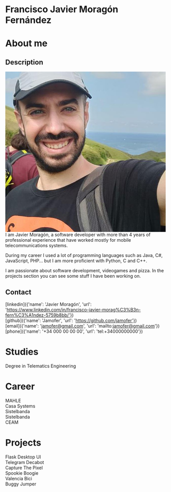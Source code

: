 
Francisco Javier Moragón Fernández
==================================

# About me

## Description
<img style="float: left;" src="photo2.jpg">  
I am Javier Moragón, a software developer with more than 4 years of professional experience that have worked mostly for mobile telecommunications systems.
  
During my career I used a lot of programming languages such as Java, C#, JavaScript,  PHP... but I am more proficient with Python, C and C++.
  
I am passionate about software development, videogames and pizza.  In the projects section you can see some stuff I have been working on.

## Contact
  
[linkedin]({'name': 'Javier Moragón', 'url': 'https://www.linkedin.com/in/francisco-javier-morag%C3%B3n-fern%C3%A1ndez-5759b8bb/'})  
[github]({'name': 'Jamofer', 'url': 'https://github.com/jamofer'})  
[email]({'name': 'jamofer@gmail.com', 'url': 'mailto:jamofer@gmail.com'})  
[phone]({'name': '+34 000 00 00 00', 'url': 'tel:+34000000000'})
# Studies
  
Degree in Telematics Engineering
# Career
  
MAHLE  
Casa Systems  
Sistelbanda  
Sistelbanda  
CEAM
# Projects
  
Flask Desktop UI  
Telegram Decabot  
Capture The Pixel  
Spookie Boogie  
Valencia Bici  
Buggy Jumper
